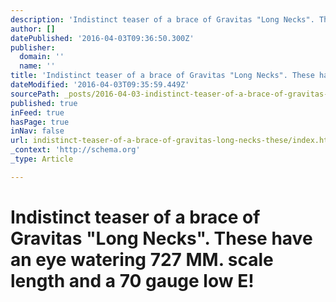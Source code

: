 ```yaml
---
description: 'Indistinct teaser of a brace of Gravitas "Long Necks". These have an eye watering 727 MM. scale length and a 70 gauge low E!'
author: []
datePublished: '2016-04-03T09:36:50.300Z'
publisher:
  domain: ''
  name: ''
title: 'Indistinct teaser of a brace of Gravitas "Long Necks". These have an eye watering 727 MM. scale length and a 70 gauge low E! '
dateModified: '2016-04-03T09:35:59.449Z'
sourcePath: _posts/2016-04-03-indistinct-teaser-of-a-brace-of-gravitas-long-necks-these.md
published: true
inFeed: true
hasPage: true
inNav: false
url: indistinct-teaser-of-a-brace-of-gravitas-long-necks-these/index.html
_context: 'http://schema.org'
_type: Article

---
```

# Indistinct teaser of a brace of Gravitas "Long Necks". These have an eye watering 727 MM. scale length and a 70 gauge low E!